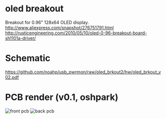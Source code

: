 oled breakout
=====
Breakout for 0.96" 128x64 OLED display.
http://www.aliexpress.com/snapshot/276751791.html
http://rusticengineering.com/2010/05/10/oled-0-96-breakout-board-sh1101a-driver/

Schematic
=====
https://github.com/noahp/usb_pwrmon/raw/oled_brkout2/hw/oled_brkout_v02.pdf

PCB render (v0.1, oshpark)
=====
![front pcb](https://raw.github.com/noahp/usb_pwrmon/oled_brkout/hw/front.png)
![back pcb](https://raw.github.com/noahp/usb_pwrmon/oled_brkout/hw/back.png)
